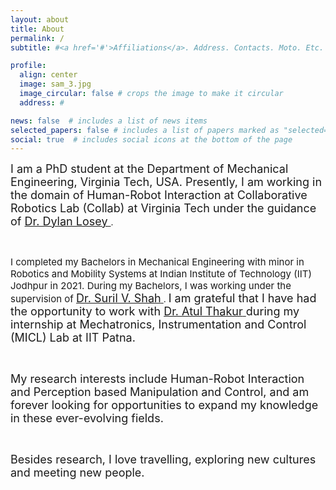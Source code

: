 ```yaml
---
layout: about
title: About
permalink: /
subtitle: #<a href='#'>Affiliations</a>. Address. Contacts. Moto. Etc.

profile:
  align: center
  image: sam_3.jpg
  image_circular: false # crops the image to make it circular
  address: #

news: false  # includes a list of news items
selected_papers: false # includes a list of papers marked as "selected={true}"
social: true  # includes social icons at the bottom of the page
---
```

<p>
<font style="font-size: 18px;">I am a PhD student at the Department of Mechanical Engineering, Virginia Tech,
    USA. Presently, I am working in the domain of Human-Robot Interaction at
    Collaborative Robotics Lab (Collab) at Virginia Tech under the guidance of
</font style="font-size: 18px;"> <a href="https://dylanlosey.com/"> <span class="underline-on-hover" style="font-size: 18px;">
    Dr. Dylan Losey </span>
</a>.
</p>
<br>
<p>
<font style="font-size: 15px;">I completed my Bachelors in Mechanical Engineering with minor in Robotics and
    Mobility Systems at Indian Institute of Technology (IIT) Jodhpur in 2021. During
    my Bachelors, I was working under the supervision of </font> <a
    href="http://surilshah.weebly.com/"><span class="underline-on-hover" style="font-size: 18px;">
    Dr. Suril V. Shah</span>
</a>. <font style="font-size: 18px;">I am grateful that I have had the opportunity to work with </font> <a style="font-size: 18px;"
    href="http://www.iitp.ac.in/~athakur/index.html"><span class="underline-on-hover">
    Dr. Atul Thakur</span>
</a>
<font style="font-size: 18px;">during my internship at Mechatronics, Instrumentation and Control (MICL) Lab
    at IIT Patna. </font>
</p>
<br>
<p>
<font style="font-size: 18px;"> My research interests include Human-Robot Interaction and Perception based
    Manipulation and Control, and am forever looking for opportunities to expand my
    knowledge in these ever-evolving fields. </font>
</p>
<br>
<p>
<font style="font-size: 18px;"> Besides research, I love travelling, exploring new cultures and meeting new
    people.<br></font>
</p>